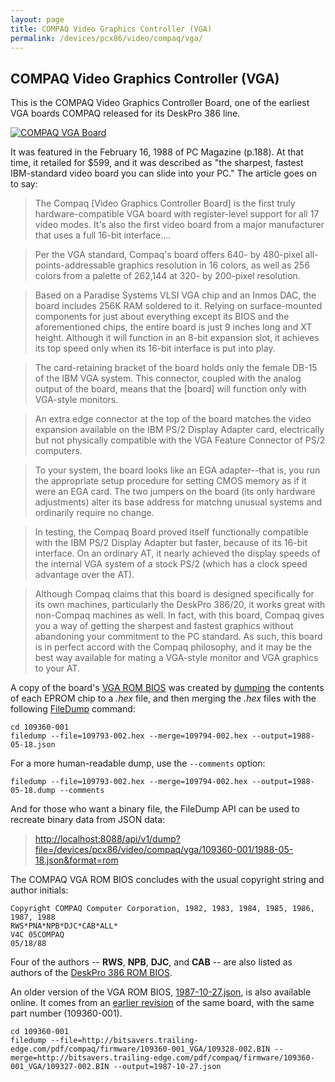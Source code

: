 ```yaml
---
layout: page
title: COMPAQ Video Graphics Controller (VGA)
permalink: /devices/pcx86/video/compaq/vga/
---
```


COMPAQ Video Graphics Controller (VGA)
---
This is the COMPAQ Video Graphics Controller Board, one of the earliest VGA boards COMPAQ released
for its DeskPro 386 line.

[<img src="http://archive.pcjs.org/devices/pcx86/video/compaq/vga/109360-001/Compaq_VGA_109360-001-640.jpg" alt="COMPAQ VGA Board"/>](http://archive.pcjs.org/devices/pcx86/video/compaq/vga/109360-001/Compaq_VGA_109360-001.jpg)

It was featured in the February 16, 1988 of PC Magazine (p.188).  At that time, it retailed for $599, and it was described
as "the sharpest, fastest IBM-standard video board you can slide into your PC."  The article goes on to say:

> The Compaq [Video Graphics Controller Board] is the first truly hardware-compatible VGA board with
register-level support for all 17 video modes. It's also the first video board from a major manufacturer
that uses a full 16-bit interface....

> Per the VGA standard, Compaq's board offers 640- by 480-pixel all-points-addressable graphics resolution
in 16 colors, as well as 256 colors from a palette of 262,144 at 320- by 200-pixel resolution.

> Based on a Paradise Systems VLSI VGA chip and an Inmos DAC, the board includes 256K RAM soldered to it.
Relying on surface-mounted components for just about everything except its BIOS and the aforementioned chips,
the entire board is just 9 inches long and XT height. Although it will function in an 8-bit expansion slot,
it achieves its top speed only when its 16-bit interface is put into play.

> The card-retaining bracket of the board holds only the female DB-15 of the IBM VGA system. This connector,
coupled with the analog output of the board, means that the [board] will function only with VGA-style monitors.

> An extra edge connector at the top of the board matches the video expansion available on the IBM PS/2
Display Adapter card, electrically but not physically compatible with the VGA Feature Connector of PS/2
computers.

> To your system, the board looks like an EGA adapter--that is, you run the appropriate setup procedure for
setting CMOS memory as if it were an EGA card. The two jumpers on the board (its only hardware adjustments)
alter its base address for matchng unusual systems and ordinarily require no change.

> In testing, the Compaq Board proved itself functionally compatible with the IBM PS/2 Display Adapter but
faster, because of its 16-bit interface. On an ordinary AT, it nearly achieved the display speeds of the
internal VGA system of a stock PS/2 (which has a clock speed advantage over the AT).

> Although Compaq claims that this board is designed specifically for its own machines, particularly the
DeskPro 386/20, it works great with non-Compaq machines as well. In fact, with this board, Compaq gives you
a way of getting the sharpest and fastest graphics without abandoning your commitment to the PC standard.
As such, this board is in perfect accord with the Compaq philosophy, and it may be the best way available
for mating a VGA-style monitor and VGA graphics to your AT.

A copy of the board's [VGA ROM BIOS](109360-001/1988-05-18.json) was created by [dumping](/devices/pcx86/rom/compaq/deskpro386/#dumping-the-roms)
the contents of each EPROM chip to a *.hex* file, and then merging the *.hex* files with the following
[FileDump](/modules/filedump/) command:

	cd 109360-001
	filedump --file=109793-002.hex --merge=109794-002.hex --output=1988-05-18.json

For a more human-readable dump, use the `--comments` option:

	filedump --file=109793-002.hex --merge=109794-002.hex --output=1988-05-18.dump --comments

And for those who want a binary file, the FileDump API can be used to recreate binary data from JSON data:

> [http://localhost:8088/api/v1/dump?file=/devices/pcx86/video/compaq/vga/109360-001/1988-05-18.json&format=rom](http://localhost:8088/api/v1/dump?file=/devices/pcx86/video/compaq/vga/109360-001/1988-05-18.json&format=rom)

The COMPAQ VGA ROM BIOS concludes with the usual copyright string and author initials:

	Copyright COMPAQ Computer Corporation, 1982, 1983, 1984, 1985, 1986, 1987, 1988
	RWS*PNA*NPB*DJC*CAB*ALL*
	V4C 05COMPAQ
	05/18/88

Four of the authors -- **RWS**, **NPB**, **DJC**, and **CAB** -- are also listed as authors of the
[DeskPro 386 ROM BIOS](/devices/pcx86/rom/compaq/deskpro386/).

An older version of the VGA ROM BIOS, [1987-10-27.json](109360-001/1987-10-27.json), is also available online.  It comes
from an [earlier revision](http://bitsavers.trailing-edge.com/pdf/compaq/firmware/109360-001_VGA/) of the same board, with
the same part number (109360-001).

	cd 109360-001
	filedump --file=http://bitsavers.trailing-edge.com/pdf/compaq/firmware/109360-001_VGA/109328-002.BIN --merge=http://bitsavers.trailing-edge.com/pdf/compaq/firmware/109360-001_VGA/109327-002.BIN --output=1987-10-27.json
